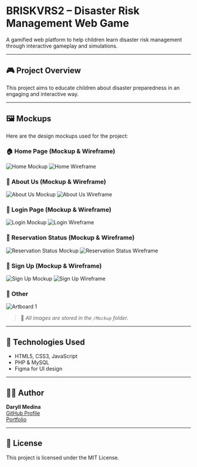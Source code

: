 # BRISKVRS2 – Disaster Risk Management Web Game

A gamified web platform to help children learn disaster risk management through interactive gameplay and simulations.

---

## 🎮 Project Overview

This project aims to educate children about disaster preparedness in an engaging and interactive way.

---

## 🖼️ Mockups

Here are the design mockups used for the project:

### 🏠 Home Page (Mockup & Wireframe)
![Home Mockup](./Mockup/Home%20Mockup.png)
![Home Wireframe](./Mockup/Home%20Wireframe.png)

### 👥 About Us (Mockup & Wireframe)
![About Us Mockup](./Mockup/About%20Us%20Mockup.png)
![About Us Wireframe](./Mockup/About%20Us%20Wireframe.png)

### 🔐 Login Page (Mockup & Wireframe)
![Login Mockup](./Mockup/Login%20Mockup.png)
![Login Wireframe](./Mockup/Login%20Wireframe.png)

### 📅 Reservation Status (Mockup & Wireframe)
![Reservation Status Mockup](./Mockup/Reservation%20Status%20Mockup.png)
![Reservation Status Wireframe](./Mockup/Reservation%20Status%20Wireframe.png)

### 📝 Sign Up (Mockup & Wireframe)
![Sign Up Mockup](./Mockup/Sign%20Up%20Mockup.png)
![Sign Up Wireframe](./Mockup/Sign%20Up%20Wireframe.png)

### 🎨 Other
![Artboard 1](./Mockup/Artboard%201.png)

> 📌 *All images are stored in the `/Mockup` folder.*

---

## 🚀 Technologies Used

- HTML5, CSS3, JavaScript
- PHP & MySQL
- Figma for UI design

---

## 👨‍💻 Author

**Daryll Medina**  
[GitHub Profile](https://github.com/yourusername)  
[Portfolio](https://darylportfolio.netlify.app/)

---

## 📜 License

This project is licensed under the MIT License.
